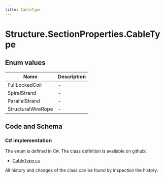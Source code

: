 ```yaml
---
title: CableType
---
```


# Structure.SectionProperties.CableType



## Enum values

| Name            | Description                                                    |
|-----------------|----------------------------------------------------------------|
| FullLockedCoil |  -  |
| SpiralStrand |  -  |
| ParallelStrand |  -  |
| StructuralWireRope |  -  |


## Code and Schema

### C# implementation

The enum is defined in C#. The class definition is available on github:

- [CableType.cs](https://github.com/BHoM/BHoM/blob/develop/Structure_oM/SectionProperties/Enums/CableType.cs)

All history and changes of the class can be found by inspection the history.
